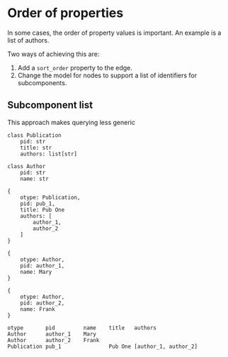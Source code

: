 # Order of properties

In some cases, the order of property values is important. An example is a list of authors.

Two ways of achieving this are:

1. Add a `sort_order` property to the edge.
2. Change the model for nodes to support a list of identifiers for subcomponents.

## Subcomponent list

This approach makes querying less generic
```
class Publication
    pid: str
    title: str
    authors: list[str]

class Author
    pid: str
    name: str
```

```
{
    otype: Publication,
    pid: pub_1,
    title: Pub One
    authors: [
        author_1,
        author_2
    ]
}

{
    otype: Author,
    pid: author_1,
    name: Mary
}

{
    otype: Author,
    pid: author_2,
    name: Frank
}
```

```
otype       pid         name    title   authors
Author      author_1    Mary
Author      author_2    Frank
Publication pub_1               Pub One [author_1, author_2]
```
